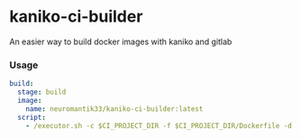 # kaniko-ci-builder
An easier way to build docker images with kaniko and gitlab

### Usage

```yaml
build:
  stage: build
  image:
    name: neuromantik33/kaniko-ci-builder:latest
  script:
    - /executor.sh -c $CI_PROJECT_DIR -f $CI_PROJECT_DIR/Dockerfile -d $DOCKER_IMAGE:$DOCKER_IMAGE_TAG
```
